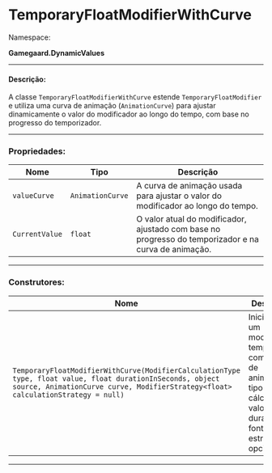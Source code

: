 # TemporaryFloatModifierWithCurve

Namespace:

**Gamegaard.DynamicValues**

***

#### Descrição:

A classe `TemporaryFloatModifierWithCurve` estende `TemporaryFloatModifier` e utiliza uma curva de animação (`AnimationCurve`) para ajustar dinamicamente o valor do modificador ao longo do tempo, com base no progresso do temporizador.

***

### Propriedades:

| Nome           | Tipo             | Descrição                                                                                            |
| -------------- | ---------------- | ---------------------------------------------------------------------------------------------------- |
| `valueCurve`   | `AnimationCurve` | A curva de animação usada para ajustar o valor do modificador ao longo do tempo.                     |
| `CurrentValue` | `float`          | O valor atual do modificador, ajustado com base no progresso do temporizador e na curva de animação. |

***

### Construtores:

| Nome                                                                                                                                                                                           | Descrição                                                                                                                      |
| ---------------------------------------------------------------------------------------------------------------------------------------------------------------------------------------------- | ------------------------------------------------------------------------------------------------------------------------------ |
| `TemporaryFloatModifierWithCurve(ModifierCalculationType type, float value, float durationInSeconds, object source, AnimationCurve curve, ModifierStrategy<float> calculationStrategy = null)` | Inicializa um modificador temporário com curva de animação, tipo de cálculo, valor base, duração, fonte e estratégia opcional. |

***
